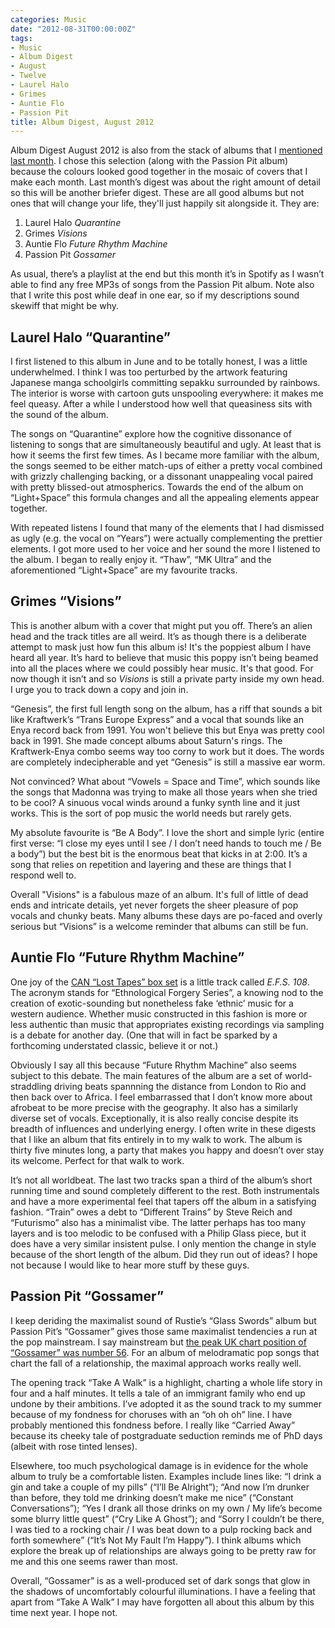 ```yaml
---
categories: Music
date: "2012-08-31T00:00:00Z"
tags:
- Music
- Album Digest
- August
- Twelve
- Laurel Halo
- Grimes
- Auntie Flo
- Passion Pit
title: Album Digest, August 2012
---
```


Album Digest August 2012 is also from the stack of albums that I [mentioned last month](album-digest-july-2012). I chose this selection (along with the Passion Pit album) because the colours looked good together in the mosaic of covers that I make each month. Last month’s digest was about the right amount of detail so this will be another briefer digest. These are all good albums but not ones that will change your life, they'll just happily sit alongside it. They are:

1. Laurel Halo _Quarantine_
2. Grimes _Visions_
3. Auntie Flo _Future Rhythm Machine_
4. Passion Pit _Gossamer_

As usual, there’s a playlist at the end but this month it’s in Spotify as I wasn’t able to find any free MP3s of songs from the Passion Pit album. Note also that I write this post while deaf in one ear, so if my descriptions sound skewiff that might be why.

## Laurel Halo “Quarantine”

 I first listened to this album in June and to be totally honest, I was a little underwhelmed. I think I was too perturbed by the artwork featuring Japanese manga schoolgirls committing sepakku surrounded by rainbows. The interior is worse with cartoon guts unspooling everywhere: it makes me feel queasy. After a while I understood how well that queasiness sits with the sound of the album.

The songs on “Quarantine” explore how the cognitive dissonance of listening to songs that are simultaneously beautiful and ugly. At least that is how it seems the first few times. As I became more familiar with the album, the songs seemed to be either match-ups of either a pretty vocal combined with grizzly challenging backing, or a dissonant unappealing vocal paired with pretty blissed-out atmospherics. Towards the end of the album on “Light+Space” this formula changes and all the appealing elements appear together.

With repeated listens I found that many of the elements that I had dismissed as ugly (e.g. the vocal on “Years”) were actually complementing the prettier elements. I got more used to her voice and her sound the more I listened to the album. I began to really enjoy it. “Thaw”, “MK Ultra” and the aforementioned “Light+Space” are my favourite tracks.

## Grimes “Visions”

This is another album with a cover that might put you off. There’s an alien head and the track titles are all weird. It’s as though there is a deliberate attempt to mask just how fun this album is! It's the poppiest album I have heard all year. It’s hard to believe that music this poppy isn’t being beamed into all the places where we could possibly hear music. It's that good. For now though it isn’t and so _Visions_ is still a private party inside my own head. I urge you to track down a copy and join in.

“Genesis”, the first full length song on the album, has a riff that sounds a bit like Kraftwerk’s “Trans Europe Express” and a vocal that sounds like an Enya record back from 1991. You won't believe this but Enya was pretty cool back in 1991. She made concept albums about Saturn's rings. The Kraftwerk-Enya combo seems way too corny to work but it does. The words are completely indecipherable and yet “Genesis” is still a massive ear worm.

Not convinced? What about “Vowels = Space and Time”, which sounds like the songs that Madonna was trying to make all those years when she tried to be cool? A sinuous vocal winds around a funky synth line and it just works. This is the sort of pop music the world needs but rarely gets.

My absolute favourite is “Be A Body”. I love the short and simple lyric (entire first verse: “I close my eyes until I see / I don’t need hands to touch me / Be a body”) but the best bit is the enormous beat that kicks in at 2:00. It’s a song that relies on repetition and layering and these are things that I respond well to.

Overall "Visions" is a fabulous maze of an album. It's full of little of dead ends and intricate details, yet never forgets the sheer pleasure of pop vocals and chunky beats. Many albums these days are po-faced and overly serious but “Visions” is a welcome reminder that albums can still be fun.

## Auntie Flo “Future Rhythm Machine”

 One joy of the [CAN “Lost Tapes” box set](can-the-lost-tapes) is a little track called _E.F.S. 108_. The acronym stands for “Ethnological Forgery Series”, a knowing nod to the creation of exotic-sounding but nonetheless fake ‘ethnic’ music for a western audience. Whether music constructed in this fashion is more or less authentic than music that appropriates existing recordings via sampling is a debate for another day. (One that will in fact be sparked by a forthcoming understated classic, believe it or not.)

Obviously I say all this because “Future Rhythm Machine” also seems subject to this debate. The main features of the album are a set of world-straddling driving beats spannning the distance from London to Rio and then back over to Africa. I feel embarrassed that I don’t know more about afrobeat to be more precise with the geography. It also has a similarly diverse set of vocals. Exceptionally, it is also really concise despite its breadth of influences and underlying energy. I often write in these digests that I like an album that fits entirely in to my walk to work. The album is thirty five minutes long, a party that makes you happy and doesn’t over stay its welcome. Perfect for that walk to work.

It’s not all worldbeat. The last two tracks span a third of the album’s short running time and sound completely different to the rest. Both instrumentals and have a more experimental feel that tapers off the album in a satisfying fashion. “Train” owes a debt to “Different Trains” by Steve Reich and “Futurismo” also has a minimalist vibe. The latter perhaps has too many layers and is too melodic to be confused with a Philip Glass piece, but it does have a very similar insistent pulse. I only mention the change in style because of the short length of the album. Did they run out of ideas? I hope not because I would like to hear more stuff by these guys.

## Passion Pit “Gossamer”

 I keep deriding the maximalist sound of Rustie’s “Glass Swords” album but Passion Pit’s “Gossamer” gives those same maximalist tendencies a run at the pop mainstream. I say mainstream but [the peak UK chart position of “Gossamer” was number 56](http://en.wikipedia.org/wiki/Gossamer_(album)#Charts). For an album of melodramatic pop songs that chart the fall of a relationship, the maximal approach works really well.

The opening track “Take A Walk” is a highlight, charting a whole life story in four and a half minutes. It tells a tale of an immigrant family who end up undone by their ambitions. I’ve adopted it as the sound track to my summer because of my fondness for choruses with an “oh oh oh” line. I have probably mentioned this fondness before. I really like “Carried Away” because its cheeky tale of postgraduate seduction reminds me of PhD days (albeit with rose tinted lenses).

Elsewhere, too much psychological damage is in evidence for the whole album to truly be a comfortable listen. Examples include lines like: “I drink a gin and take a couple of my pills” (“I’ll Be Alright”); “And now I’m drunker than before, they told me drinking doesn’t make me nice” (“Constant Conversations”); “Yes I drank all those drinks on my own / My life’s become some blurry little quest” (“Cry Like A Ghost”); and “Sorry I couldn’t be there, I was tied to a rocking chair / I was beat down to a pulp rocking back and forth somewhere” (“It’s Not My Fault I’m Happy”). I think albums which explore the break up of relationships are always going to be pretty raw for me and this one seems rawer than most.

Overall, “Gossamer” is as a well-produced set of dark songs that glow in the shadows of uncomfortably colourful illuminations. I have a feeling that apart from “Take A Walk” I may have forgotten all about this album by this time next year. I hope not.

